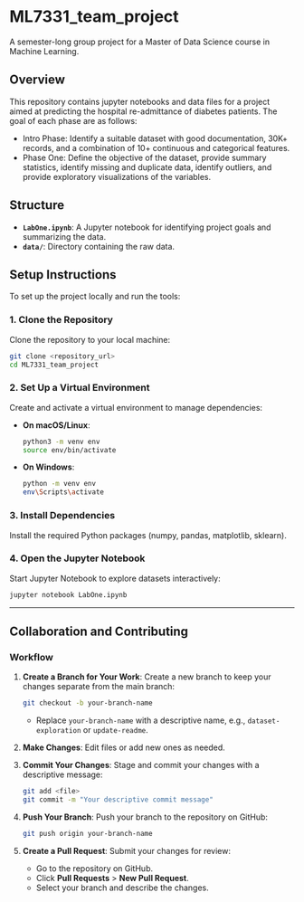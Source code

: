 # ML7331_team_project
A semester-long group project for a Master of Data Science course in Machine Learning.

## Overview

This repository contains jupyter notebooks and data files for a project aimed at predicting the hospital re-admittance of diabetes patients. The goal of each phase are as follows:
- Intro Phase: Identify a suitable dataset with good documentation, 30K+ records, and a combination of 10+ continuous and categorical features.  
- Phase One: Define the objective of the dataset, provide summary statistics, identify missing and duplicate data, identify outliers, and provide exploratory visualizations of the variables.  

## Structure

- **`LabOne.ipynb`**: A Jupyter notebook for identifying project goals and summarizing the data.
- **`data/`**: Directory containing the raw data.

## Setup Instructions

To set up the project locally and run the tools:

### 1. Clone the Repository
Clone the repository to your local machine:
```bash
git clone <repository_url>
cd ML7331_team_project
```

### 2. Set Up a Virtual Environment
Create and activate a virtual environment to manage dependencies:
- **On macOS/Linux**:
  ```bash
  python3 -m venv env
  source env/bin/activate
  ```
- **On Windows**:
  ```bash
  python -m venv env
  env\Scripts\activate
  ```

### 3. Install Dependencies
Install the required Python packages (numpy, pandas, matplotlib, sklearn).

### 4. Open the Jupyter Notebook
Start Jupyter Notebook to explore datasets interactively:
```bash
jupyter notebook LabOne.ipynb
```

---

## Collaboration and Contributing

### Workflow
1. **Create a Branch for Your Work**:
   Create a new branch to keep your changes separate from the main branch:
   ```bash
   git checkout -b your-branch-name
   ```
   - Replace `your-branch-name` with a descriptive name, e.g., `dataset-exploration` or `update-readme`.

2. **Make Changes**:
   Edit files or add new ones as needed.

3. **Commit Your Changes**:
   Stage and commit your changes with a descriptive message:
   ```bash
   git add <file>
   git commit -m "Your descriptive commit message"
   ```

4. **Push Your Branch**:
   Push your branch to the repository on GitHub:
   ```bash
   git push origin your-branch-name
   ```

5. **Create a Pull Request**:
   Submit your changes for review:
   - Go to the repository on GitHub.
   - Click **Pull Requests** > **New Pull Request**.
   - Select your branch and describe the changes.
